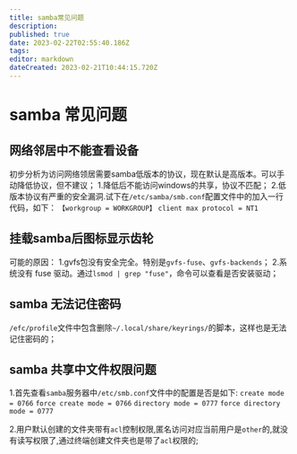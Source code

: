 ```yaml
---
title: samba常见问题
description: 
published: true
date: 2023-02-22T02:55:40.186Z
tags: 
editor: markdown
dateCreated: 2023-02-21T10:44:15.720Z
---
```


# samba 常见问题
## 网络邻居中不能查看设备
初步分析为访问网络领居需要samba低版本的协议，现在默认是高版本。可以手动降低协议，但不建议；
1.降低后不能访问windows的共享，协议不匹配；
2.低版本协议有严重的安全漏洞.试下在`/etc/samba/smb.conf`配置文件中的加入一行代码，如下：
`【workgroup = WORKGROUP】`
`client max protocol = NT1`

## 挂载samba后图标显示齿轮
可能的原因：
1.gvfs包没有安全完全。特别是`gvfs-fuse`、`gvfs-backends`；
2.系统没有 fuse 驱动。通过`lsmod | grep "fuse"`，命令可以查看是否安装驱动；

## samba 无法记住密码
`/efc/profile`文件中包含删除`~/.local/share/keyrings/`的脚本，这样也是无法记住密码的；

## samba 共享中文件权限问题
1.首先查看`samba`服务器中`/etc/smb.conf`文件中的配置是否是如下:
`create mode = 0766`
`force create mode = 0766`
`directory mode = 0777`
`force directory mode = 0777`

2.用户默认创建的文件夹带有`acl`控制权限,匿名访问对应当前用户是`other`的,就没有读写权限了,通过终端创建文件夹也是带了`acl`权限的;